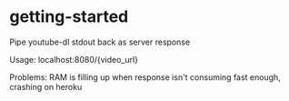 # getting-started

Pipe youtube-dl stdout back as server response

Usage:
localhost:8080/{video_url}

Problems: RAM is filling up when response isn't consuming fast enough, crashing on heroku
